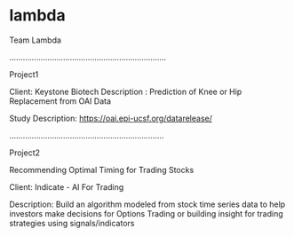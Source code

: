 # lambda

Team Lambda

......................................................................

Project1

Client: Keystone Biotech
Description : Prediction of Knee or Hip Replacement from OAI Data



Study Description: https://oai.epi-ucsf.org/datarelease/

.....................................................................

Project2

Recommending Optimal Timing for Trading Stocks

Client: Indicate - AI For Trading

Description: Build an algorithm modeled from stock time series data to help investors make decisions 
for Options Trading or building insight for trading strategies using signals/indicators
